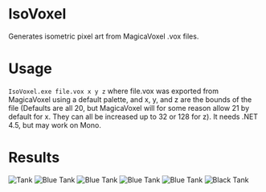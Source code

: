 IsoVoxel
========

Generates isometric pixel art from MagicaVoxel .vox files.

Usage
=====

`IsoVoxel.exe file.vox x y z` where file.vox was exported from MagicaVoxel using a default palette, and x, y, and z are the bounds of the file (Defaults are all 20, but MagicaVoxel will for some reason allow 21 by default for x.  They can all be increased up to 32 or 128 for z).  It needs .NET 4.5, but may work on Mono.

Results
=======

![Tank](http://i.imgur.com/WsOI6rK.png)
![Blue Tank](http://i.imgur.com/SRPpX2z.png)
![Blue Tank](http://i.imgur.com/bJdaN3i.png)
![Blue Tank](http://i.imgur.com/Kh0jsxs.png)
![Blue Tank](http://i.imgur.com/boGPcq6.png)
![Black Tank](http://i.imgur.com/rJSRr3C.png)

